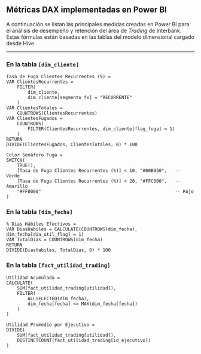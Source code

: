 ## Métricas DAX implementadas en Power BI

A continuación se listan las principales medidas creadas en Power BI para el análisis de desempeño y retención del área de *Trading* de Interbank.  
Estas fórmulas están basadas en las tablas del modelo dimensional cargado desde Hive.

---

### En la tabla `[dim_cliente]`

```DAX
Tasa de Fuga Clientes Recurrentes (%) = 
VAR ClientesRecurrentes =
    FILTER(
        dim_cliente,
        dim_cliente[segmento_fx] = "RECURRENTE"
    )
VAR ClientesTotales =
    COUNTROWS(ClientesRecurrentes)
VAR ClientesFugados =
    COUNTROWS(
        FILTER(ClientesRecurrentes, dim_cliente[flag_fuga] = 1)
    )
RETURN
DIVIDE(ClientesFugados, ClientesTotales, 0) * 100
```
```DAX
Color Semáforo Fuga = 
SWITCH(
    TRUE(),
    [Tasa de Fuga Clientes Recurrentes (%)] < 10, "#00B050",   -- Verde
    [Tasa de Fuga Clientes Recurrentes (%)] < 20, "#FFC000",   -- Amarillo
    "#FF0000"                                                  -- Rojo
)
```
### En la tabla `[dim_fecha]`
```DAX
% Días Hábiles Efectivos = 
VAR DiasHabiles = CALCULATE(COUNTROWS(dim_fecha), dim_fecha[dia_util_flag] = 1)
VAR TotalDias = COUNTROWS(dim_fecha)
RETURN
DIVIDE(DiasHabiles, TotalDias, 0) * 100
```

### En la tabla `[fact_utilidad_trading]`
```DAX
Utilidad Acumulada = 
CALCULATE(
    SUM(fact_utilidad_trading[utilidad]),
    FILTER(
        ALLSELECTED(dim_fecha),
        dim_fecha[fecha] <= MAX(dim_fecha[fecha])
    )
)
```
```DAX
Utilidad Promedio por Ejecutivo = 
DIVIDE(
    SUM(fact_utilidad_trading[utilidad]),
    DISTINCTCOUNT(fact_utilidad_trading[id_ejecutivo])
)

```




